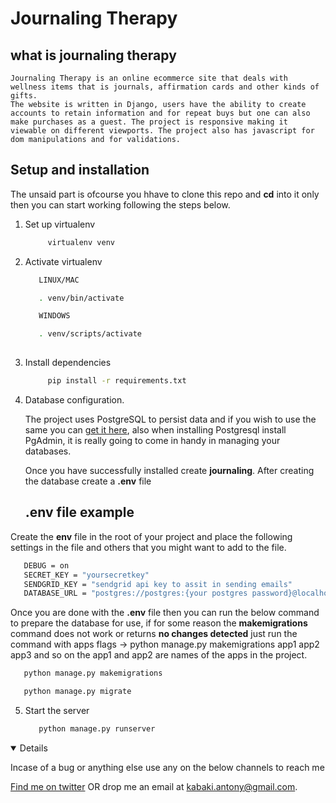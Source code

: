 # Journaling Therapy

## what is journaling therapy
    Journaling Therapy is an online ecommerce site that deals with wellness items that is journals, affirmation cards and other kinds of gifts.
    The website is written in Django, users have the ability to create accounts to retain information and for repeat buys but one can also make purchases as a guest. The project is responsive making it viewable on different viewports. The project also has javascript for dom manipulations and for validations.


## Setup and installation

   The unsaid part is ofcourse you hhave to clone this repo and **cd** into it only then you can start working following the steps below.

1. Set up virtualenv

   ```bash
        virtualenv venv
   ```

2. Activate virtualenv 

   ```bash
      LINUX/MAC

      . venv/bin/activate

      WINDOWS

      . venv/scripts/activate
      
   ```

3. Install dependencies

   ```bash
        pip install -r requirements.txt
   ```

4. Database configuration.

   The project uses PostgreSQL to persist data and if you wish to use the same you can [get it here](https://www.postgresql.org/download/), also when installing Postgresql install PgAdmin, it is really going to come in handy in managing your databases.

   Once you have successfully installed create **journaling**. After creating the database create a **.env** file

   ## .env file example

  Create the **env** file in the root of your project and place the following settings in the file and others that you might want to add to the file.

   ```bash
      DEBUG = on
      SECRET_KEY = "yoursecretkey"
      SENDGRID_KEY = "sendgrid api key to assit in sending emails"
      DATABASE_URL = "postgres://postgres:{your postgres password}@localhost/journaling"
   ```

   Once you are done with the **.env** file then you can run the below command to prepare the database for use, if for some reason the **makemigrations** command does not work or returns **no changes detected**
   just run the command with apps flags -> python manage.py makemigrations app1 app2 app3 and so on the app1 and app2 are names of the apps in the project.

   ```bash
      python manage.py makemigrations

      python manage.py migrate
   ```

5. Start the server

   ```bash
      python manage.py runserver
   ```

<details open>

Incase of a bug or anything else use any on the below channels to reach me

[Find me on twitter](https://twitter.com/kabakikiarie) OR  drop me an email at kabaki.antony@gmail.com.
